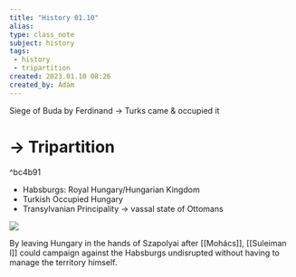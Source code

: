 ```yaml
---
title: "History 01.10"
alias: 
type: class_note
subject: history
tags:
 - history 
 - tripartition
created: 2023.01.10 08:26
created_by: Ádám
---
```

Siege of Buda by Ferdinand → Turks came & occupied it
# → Tripartition

^bc4b91

- Habsburgs: Royal Hungary/Hungarian Kingdom
- Turkish Occupied Hungary
- Transylvanian Principality → vassal state of Ottomans

![](https://hungarynews.files.wordpress.com/2013/12/hungary-in-three.jpg)

By leaving Hungary in the hands of Szapolyai after [[Mohács]], [[Suleiman I]] could campaign against the Habsburgs undisrupted without having to manage the territory himself.